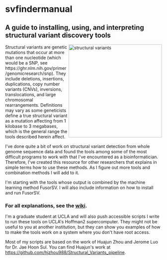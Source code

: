 # svfindermanual 
## A guide to installing, using, and interpreting structural variant discovery tools
<p>
<img src=https://media.nature.com/m685/nature-assets/nmeth/journal/v9/n2/images/nmeth.1858-F1.jpg alt="structural variants" width=300 align="right">
Structural variants are genetic mutations that occur at more than one nucleotide (which would be a SNP, see https://ghr.nlm.nih.gov/primer/genomicresearch/snp). They include deletions, insertions, duplications, copy number variants (CNVs), inversions, translocations, and large chromosomal rearrangements. Definitions may vary as some geneticists define a true structural variant as a mutation affecting from 1 kilobase to 3 megabases, which is the general range the tools described herein affect.

I've done quite a bit of work on structural variant detection from whole genome sequence data and found the tools among some of the most difficult programs to work with that I've encountered as a bioinformatician. Therefore, I've created this resource for other researchers that explains in simple terms how to use these methods. As I figure out more tools and combination methods I will add to it.
</p>


I'm starting with the tools whose output is combined by the machine learning method FusorSV. I will also include information on how to install and run FusorSV.

### For all explanations, see the [wiki](https://github.com/samanthaleejensen/svfindermanual/wiki).

I'm a graduate student at UCLA and will also push accessible scripts I write to run these tools on UCLA's Hoffman2 supercomputer. They might not be useful to you at another institution, but they can show you examples of how to make the tools work on a system where you don't have root access.

Most of my scripts are based on the work of Huajun Zhou and Jerome Luo for Dr. Jae Hoon Sul. You can find Huajun's work at https://github.com/hjzhou988/Structural_Variants_pipeline.
